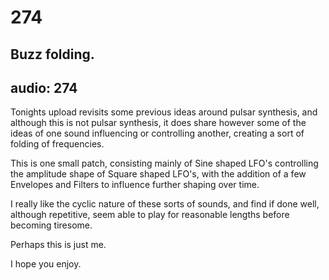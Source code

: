 # 274
## Buzz folding.
audio: 274
---

Tonights upload revisits some previous ideas around pulsar synthesis, and although this is not pulsar synthesis, it does share however some of the ideas of one sound influencing or controlling another, creating a sort of folding of frequencies.

This is one small patch, consisting mainly of Sine shaped LFO's controlling the amplitude shape of Square shaped LFO's, with the addition of a few Envelopes and Filters to influence further shaping over time.

I really like the cyclic nature of these sorts of sounds, and find if done well, although repetitive, seem able to play for reasonable lengths before becoming tiresome. 

Perhaps this is just me.

I hope you enjoy.